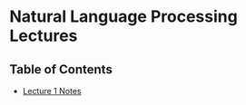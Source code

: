 # Natural Language Processing Lectures
## Table of Contents
- [Lecture 1 Notes](./lecture%201%2C%202/README.md)
